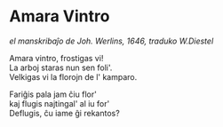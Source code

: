 # Amara Vintro

  *el manskribaĵo de Joh. Werlins, 1646,
  traduko W.Diestel*

Amara vintro, frostigas vi!  
La arboj staras nun sen foli'.  
Velkigas vi la florojn de l' kamparo.

Fariĝis pala jam ĉiu flor'  
kaj flugis najtingal' al iu for'  
Deflugis, ĉu iame ĝi rekantos?
